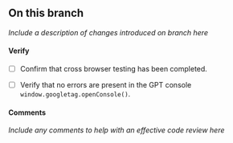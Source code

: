 ## On this branch
_Include a description of changes introduced on branch here_


#### Verify

- [ ] Confirm that cross browser testing has been completed.

- [ ] Verify that no errors are present in the GPT console `window.googletag.openConsole()`.
 

#### Comments
_Include any comments to help with an effective code review here_
